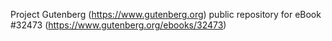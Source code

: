 Project Gutenberg (https://www.gutenberg.org) public repository for eBook #32473 (https://www.gutenberg.org/ebooks/32473)
